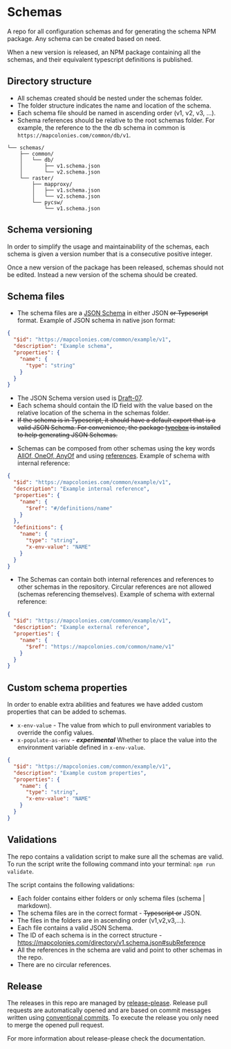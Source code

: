 # Schemas

A repo for all configuration schemas and for generating the schema NPM package. Any schema can be created based on need.

When a new version is released, an NPM package containing all the schemas, and their equivalent typescript definitions is published.

## Directory structure

- All schemas created should be nested under the schemas folder.
- The folder structure indicates the name and location of the schema.
- Each schema file should be named in ascending order (v1, v2, v3, ...).
- Schema references should be relative to the root schemas folder. For example, the reference to the the db schema in common is `https://mapcolonies.com/common/db/v1`.

```
└── schemas/
    ├── common/
    │   └── db/
    │       ├── v1.schema.json
    │       └── v2.schema.json
    └── raster/
        ├── mapproxy/
        │   ├── v1.schema.json
        │   └── v2.schema.json
        └── pycsw/
            └── v1.schema.json
```

## Schema versioning

In order to simplify the usage and maintainability of the schemas, each schema is given a version number that is a consecutive positive integer.

Once a new version of the package has been released, schemas should not be edited. Instead a new version of the schema should be created.

## Schema files

- The schema files are a [JSON Schema](https://json-schema.org/) in either JSON ~~or Typescript~~ format.
  Example of JSON schema in native json format:

```json
{
  "$id": "https://mapcolonies.com/common/example/v1",
  "description": "Example schema",
  "properties": {
    "name": {
      "type": "string"
    }
  }
}
```

- The JSON Schema version used is [Draft-07](https://json-schema.org/draft-07/json-schema-release-notes).
- Each schema should contain the ID field with the value based on the relative location of the schema in the schemas folder.
- ~~If the schema is in Typescript, it should have a default export that is a valid JSON Schema. For convenience, the package [typebox](https://github.com/sinclairzx81/typebox) is installed to help generating JSON Schemas.~~

<!-- The same example as above, but using typebox:

```typescript
import { Type } from '@sinclair/typebox';

const schema = Type.Object(
  {
    type: Type.String(),
  },
  { $id: 'https://mapcolonies.com/common/example/v1', description: 'Example schema' }
);

export default Type.Strict(schema);
``` -->

- Schemas can be composed from other schemas using the key words [AllOf, OneOf, AnyOf](https://json-schema.org/understanding-json-schema/reference/combining) and using [references](https://json-schema.org/understanding-json-schema/structuring).
  Example of schema with internal reference:

```json
{
  "$id": "https://mapcolonies.com/common/example/v1",
  "description": "Example internal reference",
  "properties": {
    "name": {
      "$ref": "#/definitions/name"
    }
  },
  "definitions": {
    "name": {
      "type": "string",
      "x-env-value": "NAME"
    }
  }
}
```

- The Schemas can contain both internal references and references to other schemas in the repository. Circular references are not allowed (schemas referencing themselves).
  Example of schema with external reference:

```json
{
  "$id": "https://mapcolonies.com/common/example/v1",
  "description": "Example external reference",
  "properties": {
    "name": {
      "$ref": "https://mapcolonies.com/common/name/v1"
    }
  }
}
```

## Custom schema properties

In order to enable extra abilities and features we have added custom properties that can be added to schemas.

- `x-env-value` - The value from which to pull environment variables to override the config values.
- `x-populate-as-env` - **_experimental_** Whether to place the value into the environment variable defined in `x-env-value`.

```json
{
  "$id": "https://mapcolonies.com/common/example/v1",
  "description": "Example custom properties",
  "properties": {
    "name": {
      "type": "string",
      "x-env-value": "NAME"
    }
  }
}
```

## Validations

The repo contains a validation script to make sure all the schemas are valid.
To run the script write the following command into your terminal: `npm run validate`.

The script contains the following validations:

- Each folder contains either folders or only schema files (schema | markdown).
- The schema files are in the correct format - ~~Typescript or~~ JSON.
- The files in the folders are in ascending order (v1,v2,v3,...).
- Each file contains a valid JSON Schema.
- The ID of each schema is in the correct structure - https://mapcolonies.com/directory/v1.schema.json#subReference
- All the references in the schema are valid and point to other schemas in the repo.
- There are no circular references.

## Release

The releases in this repo are managed by [release-please](https://github.com/googleapis/release-please). Release pull requests are automatically opened and are based on commit messages written using [conventional commits](https://www.conventionalcommits.org/en/v1.0.0/). To execute the release you only need to merge the opened pull request.

For more information about release-please check the documentation.
